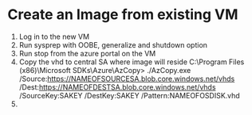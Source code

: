 # Create an Image from existing VM
1. Log in to the new VM
2. Run sysprep with OOBE, generalize and shutdown option
3. Run stop from the azure portal on the VM
4. Copy the vhd to central SA where image will reside
C:\Program Files (x86)\Microsoft SDKs\Azure\AzCopy> ./AzCopy.exe /Source:https://NAMEOFSOURCESA.blob.core.windows.net/vhds /Dest:https://NAMEOFDESTSA.blob.core.windows.net/vhds /SourceKey:SAKEY /DestKey:SAKEY /Pattern:NAMEOFOSDISK.vhd
5. 
